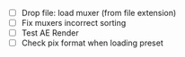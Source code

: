 - [ ] Drop file: load muxer (from file extension)
- [ ] Fix muxers incorrect sorting
- [ ] Test AE Render
- [ ] Check pix format when loading preset